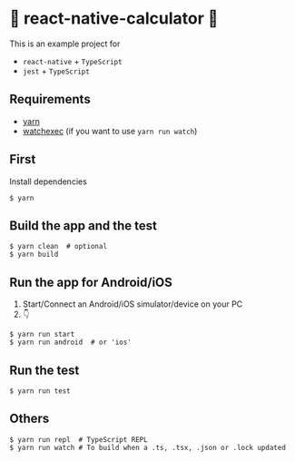 # :gift: react-native-calculator :gift:

This is an example project for

- `react-native` + `TypeScript`
- `jest` + `TypeScript`

## Requirements

- [yarn](https://yarnpkg.com/lang/ja/)
- [watchexec](https://github.com/watchexec/watchexec) (if you want to use `yarn run watch`)

## First

Install dependencies

```shell-session
$ yarn
```

## Build the app and the test

```shell-session
$ yarn clean  # optional
$ yarn build
```

## Run the app for Android/iOS

1. Start/Connect an Android/iOS simulator/device on your PC
2. :point_down:

```shell-session
$ yarn run start
$ yarn run android  # or 'ios'
```

## Run the test

```shell-session
$ yarn run test
```

## Others

```shell-session
$ yarn run repl  # TypeScript REPL
$ yarn run watch # To build when a .ts, .tsx, .json or .lock updated
```
